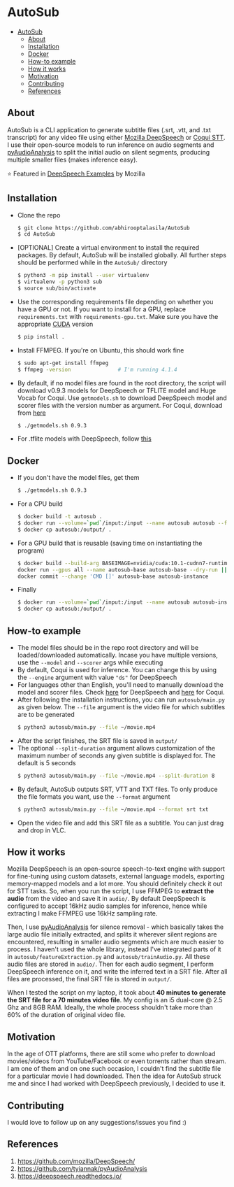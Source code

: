 # AutoSub

- [AutoSub](#autosub)
  - [About](#about)
  - [Installation](#installation)
  - [Docker](#docker)
  - [How-to example](#how-to-example)
  - [How it works](#how-it-works)
  - [Motivation](#motivation)
  - [Contributing](#contributing)
  - [References](#references)

## About

AutoSub is a CLI application to generate subtitle files (.srt, .vtt, and .txt transcript) for any video file using either [Mozilla DeepSpeech](https://github.com/mozilla/DeepSpeech) or [Coqui STT](https://github.com/coqui-ai/STT). I use their open-source models to run inference on audio segments and [pyAudioAnalysis](https://github.com/tyiannak/pyAudioAnalysis) to split the initial audio on silent segments, producing multiple smaller files (makes inference easy).

⭐ Featured in [DeepSpeech Examples](https://github.com/mozilla/DeepSpeech-examples) by Mozilla

## Installation

* Clone the repo
    ```bash
    $ git clone https://github.com/abhirooptalasila/AutoSub
    $ cd AutoSub
    ```
* [OPTIONAL] Create a virtual environment to install the required packages. By default, AutoSub will be installed globally. All further steps should be performed while in the `AutoSub/` directory
    ```bash
    $ python3 -m pip install --user virtualenv
    $ virtualenv -p python3 sub
    $ source sub/bin/activate
    ```
* Use the corresponding requirements file depending on whether you have a GPU or not. If you want to install for a GPU, replace `requirements.txt` with `requirements-gpu.txt`. Make sure you have the appropriate [CUDA](https://deepspeech.readthedocs.io/en/v0.9.3/USING.html#cuda-dependency-inference) version
    ```bash
    $ pip install .
    ```
* Install FFMPEG. If you're on Ubuntu, this should work fine
    ```bash
    $ sudo apt-get install ffmpeg
    $ ffmpeg -version               # I'm running 4.1.4
    ```
* By default, if no model files are found in the root directory, the script will download v0.9.3 models for DeepSpeech or TFLITE model and Huge Vocab for Coqui. Use `getmodels.sh` to download DeepSpeech model and scorer files with the version number as argument. For Coqui, download from [here](https://coqui.ai/models)
    ```bash
    $ ./getmodels.sh 0.9.3
    ```
* For .tflite models with DeepSpeech, follow [this](https://github.com/abhirooptalasila/AutoSub/issues/41#issuecomment-968847604)


## Docker

* If you don't have the model files, get them
    ```bash
    $ ./getmodels.sh 0.9.3
    ```
* For a CPU build
    ```bash
    $ docker build -t autosub .
    $ docker run --volume=`pwd`/input:/input --name autosub autosub --file /input/video.mp4
    $ docker cp autosub:/output/ .
    ```
* For a GPU build that is reusable (saving time on instantiating the program)
    ```bash
    $ docker build --build-arg BASEIMAGE=nvidia/cuda:10.1-cudnn7-runtime-ubuntu18.04 --build-arg DEPSLIST=requirements-gpu.txt -t autosub-base . && \
    docker run --gpus all --name autosub-base autosub-base --dry-run || \
    docker commit --change 'CMD []' autosub-base autosub-instance
    ```
* Finally
    ```bash
    $ docker run --volume=`pwd`/input:/input --name autosub autosub-instance --file ~/video.mp4
    $ docker cp autosub:/output/ .
    ```

## How-to example

* The model files should be in the repo root directory and will be loaded/downloaded automatically. Incase you have multiple versions, use the `--model` and `--scorer` args while executing
* By default, Coqui is used for inference. You can change this by using the `--engine` argument with value `"ds"` for DeepSpeech
* For languages other than English, you'll need to manually download the model and scorer files. Check [here](https://discourse.mozilla.org/t/links-to-pretrained-models/62688) for DeepSpeech and [here](https://coqui.ai/models) for Coqui.
* After following the installation instructions, you can run `autosub/main.py` as given below. The `--file` argument is the video file for which subtitles are to be generated
    ```bash
    $ python3 autosub/main.py --file ~/movie.mp4
    ```
* After the script finishes, the SRT file is saved in `output/`
* The optional `--split-duration` argument allows customization of the maximum number of seconds any given subtitle is displayed for. The default is 5 seconds
    ```bash
    $ python3 autosub/main.py --file ~/movie.mp4 --split-duration 8
    ```
* By default, AutoSub outputs SRT, VTT and TXT files. To only produce the file formats you want, use the `--format` argument
    ```bash
    $ python3 autosub/main.py --file ~/movie.mp4 --format srt txt
    ```
* Open the video file and add this SRT file as a subtitle. You can just drag and drop in VLC.



## How it works

Mozilla DeepSpeech is an open-source speech-to-text engine with support for fine-tuning using custom datasets, external language models, exporting memory-mapped models and a lot more. You should definitely check it out for STT tasks. So, when you run the script, I use FFMPEG to **extract the audio** from the video and save it in `audio/`. By default DeepSpeech is configured to accept 16kHz audio samples for inference, hence while extracting I make FFMPEG use 16kHz sampling rate. 

Then, I use [pyAudioAnalysis](https://github.com/tyiannak/pyAudioAnalysis) for silence removal - which basically takes the large audio file initially extracted, and splits it wherever silent regions are encountered, resulting in smaller audio segments which are much easier to process. I haven't used the whole library, instead I've integrated parts of it in `autosub/featureExtraction.py` and `autosub/trainAudio.py`. All these audio files are stored in `audio/`. Then for each audio segment, I perform DeepSpeech inference on it, and write the inferred text in a SRT file. After all files are processed, the final SRT file is stored in `output/`.

When I tested the script on my laptop, it took about **40 minutes to generate the SRT file for a 70 minutes video file**. My config is an i5 dual-core @ 2.5 Ghz and 8GB RAM. Ideally, the whole process shouldn't take more than 60% of the duration of original video file. 


## Motivation

In the age of OTT platforms, there are still some who prefer to download movies/videos from YouTube/Facebook or even torrents rather than stream. I am one of them and on one such occasion, I couldn't find the subtitle file for a particular movie I had downloaded. Then the idea for AutoSub struck me and since I had worked with DeepSpeech previously, I decided to use it. 


## Contributing

I would love to follow up on any suggestions/issues you find :)


## References
1. https://github.com/mozilla/DeepSpeech/
2. https://github.com/tyiannak/pyAudioAnalysis
3. https://deepspeech.readthedocs.io/
